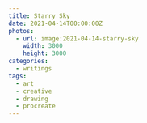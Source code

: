 ```yaml
---
title: Starry Sky
date: 2021-04-14T00:00:00Z
photos:
  - url: image:2021-04-14-starry-sky
    width: 3000
    height: 3000
categories:
  - writings
tags:
  - art
  - creative
  - drawing
  - procreate
---
```

